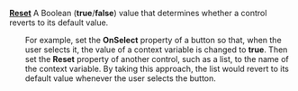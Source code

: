 [**Reset**](properties-data.md) A Boolean (**true**/**false**) value that determines whether a control reverts to its default value.

<p style="margin-left: 2.0em">For example, set the <strong>OnSelect</strong>  property of a button so that, when the user selects it, the value of a context variable is changed to <strong>true</strong>. Then set the <strong>Reset</strong> property of another control, such as a list, to the name of the context variable. By taking this approach, the list would revert to its default value whenever the user selects the button.

